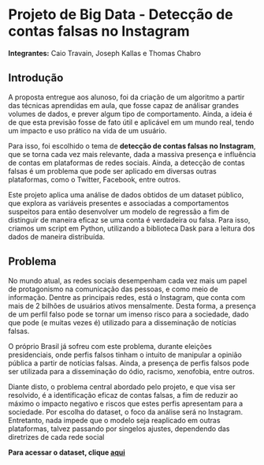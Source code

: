 # Projeto de Big Data - Detecção de contas falsas no Instagram

**Integrantes:**
Caio Travain, Joseph Kallas e Thomas Chabro

## **Introdução**

A proposta entregue aos alunoso, foi da criação de um algoritmo a partir das técnicas aprendidas em aula, que fosse capaz de análisar grandes volumes de dados, e prever algum tipo de comportamento. Ainda, a ideia é de que esta previsão fosse de fato útil e aplicável em um mundo real, tendo um impacto e uso prático na vida de um usuário.

Para isso, foi escolhido o tema de **detecção de contas falsas no Instagram**, que se torna cada vez mais relevante, dada a massiva presença e influência de contas em plataformas de redes sociais. Ainda, a detecção de contas falsas é um problema que pode ser aplicado em diversas outras plataformas, como o Twitter, Facebook, entre outros.

Este projeto aplica uma análise de dados obtidos de um dataset público, que explora as variáveis presentes e associadas a comportamentos suspeitos para então desenvolver um modelo de regressão a fim de distinguir de maneira eficaz se uma conta é verdadeira ou falsa. Para isso, criamos um script em Python, utilizando a biblioteca Dask para a leitura dos dados de maneira distribuída.

## **Problema**

No mundo atual, as redes sociais desempenham cada vez mais um papel de protagonismo na comunicação das pessoas, e como meio de informação. Dentre as principais redes, está o Instagram, que conta com mais de 2 bilhões de usuários ativos mensalmente. Desta forma, a presença de um perfil falso pode se tornar um imenso risco para a sociedade, dado que pode (e muitas vezes é) utilizado para a disseminação de notícias falsas.

O próprio Brasil já sofreu com este problema, durante eleições presidenciais, onde perfis falsos tinham o intuito de manipular a opinião pública a partir de notícias falsas. Ainda, a presença de perfis falsos pode ser utilizada para a disseminação do ódio, racismo, xenofobia, entre outros.

Diante disto, o problema central abordado pelo projeto, e que visa ser resolvido, é a identificação eficaz de contas falsas, a fim de reduzir ao máximo o impacto negativo e riscos que estes perfis apresentam para a sociedade. Por escolha do dataset, o foco da análise será no Instagram. Entretanto, nada impede que o modelo seja reaplicado em outras plataformas, talvez passando por singelos ajustes, dependendo das diretrizes de cada rede social

**Para acessar o dataset, clique [aqui](https://www.kaggle.com/datasets/rezaunderfit/instagram-fake-and-real-accounts-dataset)**
